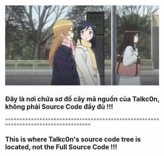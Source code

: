![Talkc0n](https://github.com/dragonx943/listcaidaubuoi/blob/main/chat.gif?raw=true)

## Đây là nơi chứa sơ đồ cây mã nguồn của Talkc0n, không phải Source Code đầy đủ !!!
====================================================================================
## This is where Talkc0n's source code tree is located, not the Full Source Code !!!
